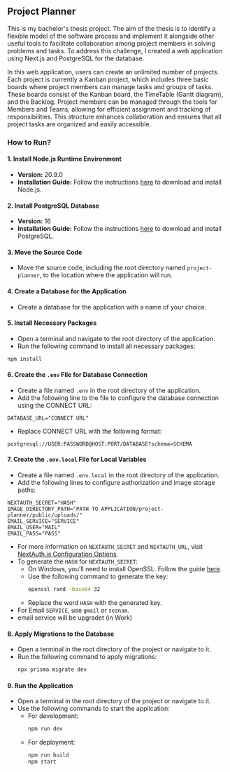 ## Project Planner
This is my bachelor's thesis project. The aim of the thesis is to identify a flexible model of the software process and implement it alongside other useful tools to facilitate collaboration among project members in solving problems and tasks. To address this challenge, I created a web application using Next.js and PostgreSQL for the database.

In this web application, users can create an unlimited number of projects. Each project is currently a Kanban project, which includes three basic boards where project members can manage tasks and groups of tasks. These boards consist of the Kanban board, the TimeTable (Gantt diagram), and the Backlog. Project members can be managed through the tools for Members and Teams, allowing for efficient assignment and tracking of responsibilities. This structure enhances collaboration and ensures that all project tasks are organized and easily accessible.

### How to Run?


#### 1. Install Node.js Runtime Environment
- **Version:** 20.9.0
- **Installation Guide:** Follow the instructions [here](https://nodejs.org/en/download/package-manager) to download and install Node.js.

#### 2. Install PostgreSQL Database
- **Version:** 16
- **Installation Guide:** Follow the instructions [here](https://www.postgresql.org/download/) to download and install PostgreSQL.

#### 3. Move the Source Code
- Move the source code, including the root directory named `project-planner`, to the location where the application will run.

#### 4. Create a Database for the Application
- Create a database for the application with a name of your choice.

#### 5. Install Necessary Packages
- Open a terminal and navigate to the root directory of the application.
- Run the following command to install all necessary packages:
```bash
npm install
```

#### 6. Create the `.env` File for Database Connection
- Create a file named `.env` in the root directory of the application.
- Add the following line to the file to configure the database connection using the CONNECT URL:
```plaintext
DATABASE_URL="CONNECT URL"
```
- Replace CONNECT URL with the following format:
```plaintext
postgresql://USER:PASSWORD@HOST:PORT/DATABASE?schema=SCHEMA
```

#### 7. Create the `.env.local` File for Local Variables
- Create a file named `.env.local` in the root directory of the application.
- Add the following lines to configure authorization and image storage paths:
```plaintext
NEXTAUTH_SECRET="HASH"
IMAGE_DIRECTORY_PATH="PATH TO APPLICATION/project-planner/public/uploads/"
EMAIL_SERVICE="SERVICE"
EMAIL_USER="MAIL"
EMAIL_PASS="PASS"
```
- For more information on `NEXTAUTH_SECRET` and `NEXTAUTH_URL`, visit [NextAuth.js Configuration Options](https://next-auth.js.org/configuration/options).
- To generate the `HASH` for `NEXTAUTH_SECRET`:
  - On Windows, you'll need to install OpenSSL. Follow the guide [here](https://monovm.com/blog/install-openssl-on-windows/).
  - Use the following command to generate the key:
    ```bash
    openssl rand -base64 32
    ```
  - Replace the word `HASH` with the generated key.
- For Email `SERVICE`, use `gmail` or `seznam`.
- email service will be upgradet (in Work)

#### 8. Apply Migrations to the Database
- Open a terminal in the root directory of the project or navigate to it.
- Run the following command to apply migrations:
  ```bash
  npx prisma migrate dev
  ```
#### 9. Run the Application
- Open a terminal in the root directory of the project or navigate to it.
- Use the following commands to start the application:
  - For development:
    ```bash
    npm run dev
    ```
  - For deployment:
    ```bash
    npm run build
    npm start
    ```

